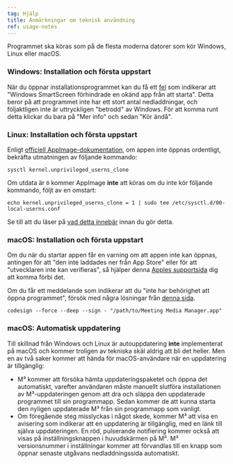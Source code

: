 ```yaml
---
tag: Hjälp
title: Anmärkningar om teknisk användning
ref: usage-notes
---
```


Programmet ska köras som på de flesta moderna datorer som kör Windows, Linux eller macOS.

### Windows: Installation och första uppstart

När du öppnar installationsprogrammet kan du få ett [fel](assets/img/other/win-smartscreen.png) som indikerar att "Windows SmartScreen förhindrade en okänd app från att starta". Detta beror på att programmet inte har ett stort antal nedladdningar, och följaktligen inte är uttryckligen "betrodd" av Windows. För att komma runt detta klickar du bara på "Mer info" och sedan "Kör ändå".

### Linux: Installation och första uppstart

Enligt [officiell AppImage-dokumentation](https://docs.appimage.org/user-guide/troubleshooting/electron-sandboxing.html), om appen inte öppnas ordentligt, bekräfta utmatningen av följande kommando:

`sysctl kernel.unprivileged_userns_clone`

Om utdata är `0` kommer AppImage **inte** att köras om du inte kör följande kommando, följt av en omstart:

`echo kernel.unprivileged_userns_clone = 1 | sudo tee /etc/sysctl.d/00-local-userns.conf`

Se till att du läser på [vad detta innebär](https://lwn.net/Articles/673597/) innan du gör detta.

### macOS: Installation och första uppstart

Om du när du startar appen får en varning om att appen inte kan öppnas, antingen för att "den inte laddades ner från App Store" eller för att "utvecklaren inte kan verifieras", så hjälper denna [Apples supportsida](https://support.apple.com/en-ca/HT202491) dig att komma förbi det.

Om du får ett meddelande som indikerar att du "inte har behörighet att öppna programmet", försök med några lösningar från [denna sida](https://stackoverflow.com/questions/64842819/cant-run-app-because-of-permission-in-big-sur/64895860).

`codesign --force --deep --sign - "/path/to/Meeting Media Manager.app"`

### macOS: Automatisk uppdatering

Till skillnad från Windows och Linux är autouppdatering **inte** implementerat på macOS och kommer troligen av tekniska skäl aldrig att bli det heller. Men en av två saker kommer att hända för macOS-användare när en uppdatering är tillgänglig:

- M³ kommer att försöka hämta uppdateringspaketet och öppna det automatiskt, varefter användaren måste manuellt slutföra installationen av M³-uppdateringen genom att dra och släppa den uppdaterade programmet till sin programmapp. Sedan kommer de att kunna starta den nyligen uppdaterade M³ från sin programmapp som vanligt.
- Om föregående steg misslyckas i något skede, kommer M³ att visa en avisering som indikerar att en uppdatering är tillgänglig, med en länk till själva uppdateringen. En röd, pulserande notifiering kommer också att visas på inställningsknappen i huvudskärmen på M³. M³ versionsnummer i inställningar kommer att förvandlas till en knapp som öppnar senaste utgåvans nedladdningssida automatiskt.
